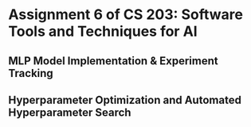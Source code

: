 # Assignment 6 of CS 203: Software Tools and Techniques for AI
## MLP Model Implementation & Experiment Tracking 
## Hyperparameter Optimization and Automated Hyperparameter Search